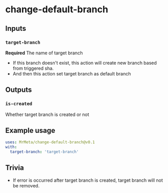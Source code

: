 # change-default-branch

## Inputs

### `target-branch`

**Required** The name of target branch

- If this branch doesn't exist, this action will create new branch based from triggered sha.
- And then this action set target branch as default branch

## Outputs

### `is-created`

Whether target branch is created or not

## Example usage

```yaml
uses: MrMeta/change-default-branch@v0.1
with:
  target-branch: 'target-branch'
```

## Trivia

- If error is occurred after target branch is created, target branch will not be removed.